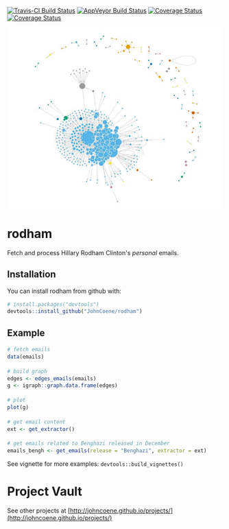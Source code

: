 [![Travis-CI Build Status](https://travis-ci.org/JohnCoene/rodham.svg?branch=master)](https://travis-ci.org/JohnCoene/rodham)
[![AppVeyor Build Status](https://ci.appveyor.com/api/projects/status/github/JohnCoene/rodham?branch=master&svg=true)](https://ci.appveyor.com/project/JohnCoene/rodham)
[![Coverage Status](https://img.shields.io/coveralls/JohnCoene/rodham.svg)](https://coveralls.io/r/JohnCoene/rodham?branch=master)
[![Coverage Status](https://img.shields.io/codecov/c/github/JohnCoene/rodham/master.svg)](https://codecov.io/github/JohnCoene/rodham?branch=master)

![img](https://raw.githubusercontent.com/JohnCoene/projects/gh-pages/img/modals/rodham.JPG)

# rodham

Fetch and process Hillary Rodham Clinton's *personal* emails.

## Installation

You can install rodham from github with:

```R
# install.packages("devtools")
devtools::install_github("JohnCoene/rodham")
```

## Example

```R
# fetch emails
data(emails)

# build graph
edges <- edges_emails(emails)
g <- igraph::graph.data.frame(edges)

# plot 
plot(g)

# get email content
ext <- get_extractor()

# get emails related to Benghazi released in December
emails_bengh <- get_emails(release = "Benghazi", extractor = ext)
```
See vignette for more examples: `devtools::build_vignettes()`

# Project Vault

See other projects at [http://johncoene.github.io/projects/](http://johncoene.github.io/projects/)
